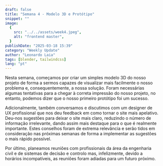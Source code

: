 ```yaml
---
draft: false
title: "Semana 4 - Modelo 3D e Protótipo"
snippet: ""
image:
  {
    src: "../../assets/week4.jpeg",
    alt: "frontend master",
  }
publishDate: "2025-03-18 15:39"
category: "Weekly Update"
author: "Leonardo Laia"
tags: [blender, tailwindcss]
lang: "pt"
---
```


Nesta semana, começamos por criar um simples modelo 3D do nosso projeto de forma a sermos capazes de visualizar mais facilmente o nosso problema e, consequentemente, a nossa solução. Foram necessárias algumas tentativas para a chegar à correta impressão do nosso projeto, no entanto, podemos dizer que o nosso primeiro protótipo foi um sucesso.

Adicionalmente, também conversamos e discutimos com um designer de UX profissional que nos deu feedback em como tornar o site mais apelativo. Deu-nos sugestões para deixar o site mais claro, reduzindo o número de informação irrelevante, dando assim mais destaque para o que é realmente importante. Estes conselhos foram de extrema relevância e serão tidos em consideração nas próximas semanas de forma a implementar as sugestões o mais rápido possível.

Por último, planeamos reuniões com profissionais da área da engenharia civil e de sistemas de decisão e controlo mas, infelizmente, devido a horários incompatíveis, as reuniões foram adiadas para um futuro próximo.

